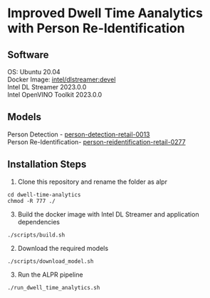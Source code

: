 # Improved Dwell Time Aanalytics with Person Re-Identification   

## Software   
OS: Ubuntu 20.04   
Docker Image: [intel/dlstreamer:devel](https://hub.docker.com/layers/intel/dlstreamer/devel/images/sha256-3d211ab50bcdd3d9c4a71d18893c826e9a3717d3301f4a1b5b7aa68563ce78d5?context=explore)   
Intel DL Streamer 2023.0.0   
Intel OpenVINO Toolkit 2023.0.0   

## Models
Person Detection - [person-detection-retail-0013](https://github.com/openvinotoolkit/open_model_zoo/blob/master/models/intel/person-detection-retail-0013/README.md)   
Person Re-Identification- [person-reidentification-retail-0277](https://github.com/openvinotoolkit/open_model_zoo/blob/master/models/intel/person-reidentification-retail-0277/README.md)   

## Installation Steps   
1. Clone this repository and rename the folder as alpr
```
cd dwell-time-analytics   
chmod -R 777 ./   
```
3. Build the docker image with Intel DL Streamer and application dependencies   
```
./scripts/build.sh
```
2. Download the required models   
```
./scripts/download_model.sh
```
3. Run the ALPR pipeline    
```
./run_dwell_time_analytics.sh   
```
